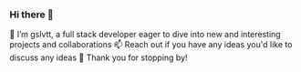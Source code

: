 ### Hi there 👋

🔭 I’m gslvtt, a full stack developer eager to dive into new and interesting projects and collaborations
📫 Reach out if you have any ideas you'd like to discuss any ideas
🌱 Thank you for stopping by!



<!--
**gslvtt/gslvtt** is a ✨ _special_ ✨ repository because its `README.md` (this file) appears on your GitHub profile.

Here are some ideas to get you started:

- 🔭 I’m currently working on ...
- 🌱 I’m currently learning ...
- 👯 I’m looking to collaborate on ...
- 🤔 I’m looking for help with ...
- 💬 Ask me about ...
- 📫 How to reach me: ...
- 😄 Pronouns: ...
- ⚡ Fun fact: ...
-->
